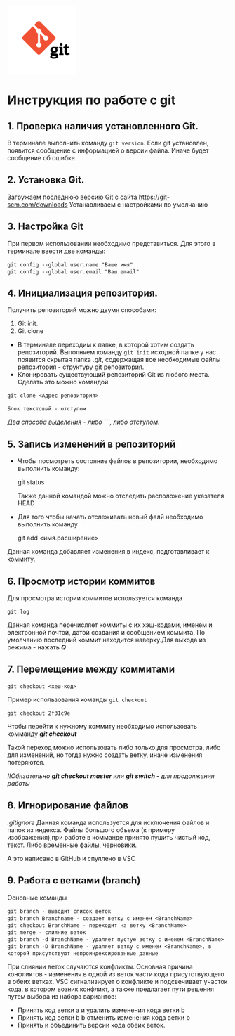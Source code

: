 ![Это лого git](gitlogo.png)
# Инструкция по работе с git 
## 1. Проверка наличия установленного Git.
В терминале выполнить команду `git version`.
Если git установлен, появится сообщение с информацией о версии файла. Иначе будет сообщение об ошибке.
## 2. Установка Git.
Загружаем последнюю версию Git с сайта https://git-scm.com/downloads
Устанавливаем с настройками по умолчанию

## 3. Настройка Git
При первом использовании необходимо представиться. Для этого в терминале ввести две команды:
```
git config --global user.name "Ваше имя"
git config --global user.email "Ваш email"
```
## 4. Инициализация репозитория. 
Получить репозиторий можно двумя способами:
1. Git init. 
2. Git clone
* В терминале переходим к папке, в которой хотим создать репозиторий.
Выполняем команду `git init` 
 исходной папке у нас появится скрытая папка *.git*, содержащая все необходимые файлы репозитория - структуру git репозитория.
* Клонировать существующий репозиторий Git из любого места.
Сделать это можно командой 

```
git clone <Адрес репозитория>
```
    Блок текстовый - отступом

*Два способа выделения - либо ```, либо отступом.*

## 5. Запись изменений в репозиторий
* Чтобы посмотреть состояние файлов в репозитории, необходимо выполнить команду:

    git status

    Также данной командой можно отследить расположение указателя HEAD


* Для того чтобы начать отслеживать новый фалй необходимо выполнить команду 

    git add <имя.расширение>

Данная команда добавляет изменения в индекс, подготавливает к коммиту.

## 6. Просмотр истории коммитов

Для просмотра истории коммитов используется команда 

    git log

Данная команда перечисляет коммиты с их хэш-кодами, именем и электронной почтой, датой создания и сообщением коммита.
По умолчанию последний коммит находится наверху.Для выхода из режима - нажать _**Q**_

## 7. Перемещение между коммитами 

    git checkout <хеш-код>

Пример использования команды `git checkout`

    git checkout 2f31c9e
Чтобы перейти к нужному коммиту необходимо использовать комманду __*git checkout*__

Такой переход можно использовать либо только для просмотра, либо для изменений, но тогда нужно создать ветку, иначе изменения потеряются.

*!!Обязательно **git checkout master** или **git switch -** для продолжения работы*

## 8. Игнорирование файлов
*.gitignore*
Данная команда используется для исключения файлов и папок из индекса. Файлы большого объема (к примеру изображения),при работе в комманде принято пушить чистый код, текст. Либо временные файлы, черновики.  

А это написано в GitHub и спуллено в VSC

## 9. Работа с ветками (branch)
Основные команды 
    
    git branch - выводит список веток
    git branch Branchname - создает ветку с именем <BranchName>
    git checkout BranchName - переходит на ветку <BranchName>
    git merge - слияние веток
    git branch -d BranchName - удаляет пустую ветку с именем <BranchName>
    git branch -D BranchName - удаляет ветку с именем <BranchName>, в которой присутствуют непроиндексированные данные

При  слиянии веток случаются конфликты.
Основная причина конфликтов - изменения в одной из веток части кода присутствующего в обеих ветках. VSC сигнализирует о конфликте и подсвечивает участок кода, в котором возник конфликт, а также предлагает пути решения путем выбора из набора вариантов:

* Принять код ветки a и удалить изменения кода ветки b
* Принять код ветки b b отменить изменения кода ветки b
* Принять и объединить версии кода обеих веток.


